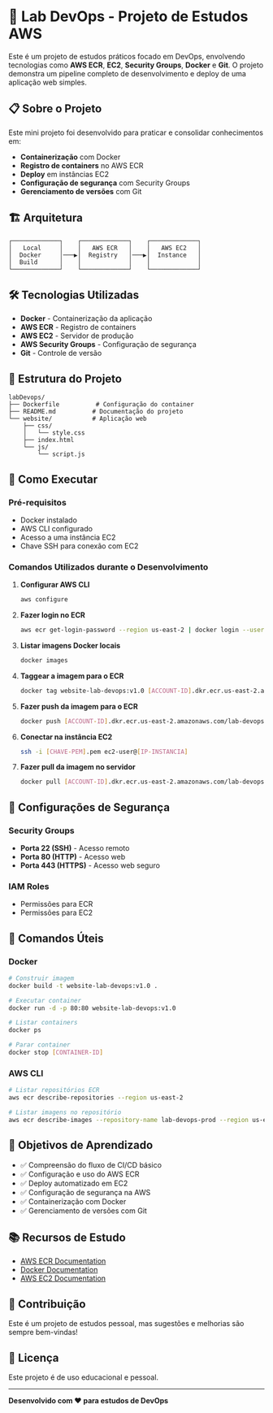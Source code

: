 # 🚀 Lab DevOps - Projeto de Estudos AWS

Este é um projeto de estudos práticos focado em DevOps, envolvendo tecnologias como **AWS ECR**, **EC2**, **Security Groups**, **Docker** e **Git**. O projeto demonstra um pipeline completo de desenvolvimento e deploy de uma aplicação web simples.

## 📋 Sobre o Projeto

Este mini projeto foi desenvolvido para praticar e consolidar conhecimentos em:
- **Containerização** com Docker
- **Registro de containers** no AWS ECR
- **Deploy** em instâncias EC2
- **Configuração de segurança** com Security Groups
- **Gerenciamento de versões** com Git

## 🏗️ Arquitetura

```
┌─────────────┐    ┌─────────────┐    ┌─────────────┐
│   Local     │    │   AWS ECR   │    │   AWS EC2   │
│  Docker     │───▶│  Registry   │───▶│  Instance   │
│  Build      │    │             │    │             │
└─────────────┘    └─────────────┘    └─────────────┘
```

## 🛠️ Tecnologias Utilizadas

- **Docker** - Containerização da aplicação
- **AWS ECR** - Registro de containers
- **AWS EC2** - Servidor de produção
- **AWS Security Groups** - Configuração de segurança
- **Git** - Controle de versão

## 📁 Estrutura do Projeto

```
labDevops/
├── Dockerfile          # Configuração do container
├── README.md          # Documentação do projeto
└── website/           # Aplicação web
    ├── css/
    │   └── style.css
    ├── index.html
    └── js/
        └── script.js
```

## 🚀 Como Executar

### Pré-requisitos
- Docker instalado
- AWS CLI configurado
- Acesso a uma instância EC2
- Chave SSH para conexão com EC2

### Comandos Utilizados durante o Desenvolvimento

1. **Configurar AWS CLI**
   ```bash
   aws configure
   ```

2. **Fazer login no ECR**
   ```bash
   aws ecr get-login-password --region us-east-2 | docker login --username AWS --password-stdin [ACCOUNT-ID].dkr.ecr.us-east-2.amazonaws.com
   ```

3. **Listar imagens Docker locais**
   ```bash
   docker images
   ```

4. **Taggear a imagem para o ECR**
   ```bash
   docker tag website-lab-devops:v1.0 [ACCOUNT-ID].dkr.ecr.us-east-2.amazonaws.com/lab-devops-prod:v1.0
   ```

5. **Fazer push da imagem para o ECR**
   ```bash
   docker push [ACCOUNT-ID].dkr.ecr.us-east-2.amazonaws.com/lab-devops-prod:v1.0
   ```

6. **Conectar na instância EC2**
   ```bash
   ssh -i [CHAVE-PEM].pem ec2-user@[IP-INSTANCIA]
   ```

7. **Fazer pull da imagem no servidor**
   ```bash
   docker pull [ACCOUNT-ID].dkr.ecr.us-east-2.amazonaws.com/lab-devops-prod:v1.0
   ```

## 🔧 Configurações de Segurança

### Security Groups
- **Porta 22 (SSH)** - Acesso remoto
- **Porta 80 (HTTP)** - Acesso web
- **Porta 443 (HTTPS)** - Acesso web seguro

### IAM Roles
- Permissões para ECR
- Permissões para EC2

## 📝 Comandos Úteis

### Docker
```bash
# Construir imagem
docker build -t website-lab-devops:v1.0 .

# Executar container
docker run -d -p 80:80 website-lab-devops:v1.0

# Listar containers
docker ps

# Parar container
docker stop [CONTAINER-ID]
```

### AWS CLI
```bash
# Listar repositórios ECR
aws ecr describe-repositories --region us-east-2

# Listar imagens no repositório
aws ecr describe-images --repository-name lab-devops-prod --region us-east-2
```

## 🎯 Objetivos de Aprendizado

- ✅ Compreensão do fluxo de CI/CD básico
- ✅ Configuração e uso do AWS ECR
- ✅ Deploy automatizado em EC2
- ✅ Configuração de segurança na AWS
- ✅ Containerização com Docker
- ✅ Gerenciamento de versões com Git

## 📚 Recursos de Estudo

- [AWS ECR Documentation](https://docs.aws.amazon.com/ecr/)
- [Docker Documentation](https://docs.docker.com/)
- [AWS EC2 Documentation](https://docs.aws.amazon.com/ec2/)

## 🤝 Contribuição

Este é um projeto de estudos pessoal, mas sugestões e melhorias são sempre bem-vindas!

## 📄 Licença

Este projeto é de uso educacional e pessoal.

---

**Desenvolvido com ❤️ para estudos de DevOps**

